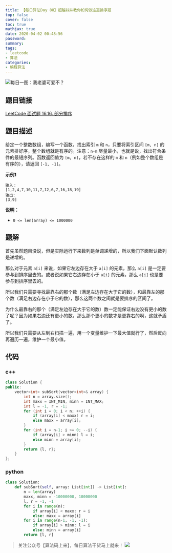 ```yaml
---
title: 【每日算法Day 88】超越妹妹教你如何做这道排序题
top: false
cover: false
toc: true
mathjax: true
date: 2020-04-02 00:48:56
password:
summary:
tags:
- leetcode
- 算法
categories:
- 编程算法
---
```


![每日一图：我老婆可爱不？](1.jpg)

## 题目链接
[LeetCode 面试题 16.16. 部分排序](https://leetcode-cn.com/problems/sub-sort-lcci/ "LeetCode 面试题 16.16. 部分排序")

## 题目描述
给定一个整数数组，编写一个函数，找出索引 `m` 和 `n`，只要将索引区间 `[m, n]` 的元素排好序，整个数组就是有序的。注意：`n-m` 尽量最小，也就是说，找出符合条件的最短序列。函数返回值为 `[m, n]`，若不存在这样的 `m` 和 `n`（例如整个数组是有序的），请返回 `[-1, -1]`。

**示例1**
```text
输入：
[1,2,4,7,10,11,7,12,6,7,16,18,19]
输出:
[3,9]
```

**说明：**
* `0 <= len(array) <= 1000000`

## 题解
首先虽然题目没说，但是实际运行下来数列是单调递增的，所以我们下面默认数列是递增的。

那么对于元素 `a[i]` 来说，如果它左边存在大于 `a[i]` 的元素，那么 `a[i]` 是一定要参与到排序里去的。或者说如果它右边存在小于 `a[i]` 的元素，那么 `a[i]` 也是要参与到排序里去的。

所以我们只需要寻找最靠右的那个数（满足左边存在大于它的数），和最靠左的那个数（满足右边存在小于它的数），那么这两个数之间就是要排序的区间了。

为什么最靠右的那个（满足左边存在大于它的数）数一定能保证右边没有更小的数了呢？因为如果右边还有更小的数，那么那个更小的数才是更靠右的啊，这就矛盾了。

所以我们只需要从左到右扫描一遍，用一个变量维护一下最大值就行了，然后反向再遍历一遍，维护一个最小值。

## 代码
### c++
```cpp
class Solution {
public:
    vector<int> subSort(vector<int>& array) {
        int n = array.size();
        int maxx = INT_MIN, minn = INT_MAX;
        int l = -1, r = -1;
        for (int i = 0; i < n; ++i) {
            if (array[i] < maxx) r = i;
            else maxx = array[i];
        }
        for (int i = n-1; i >= 0; --i) {
            if (array[i] > minn) l = i;
            else minn = array[i];
        }
        return {l, r};
    }
};
```

### python
```python
class Solution:
    def subSort(self, array: List[int]) -> List[int]:
        n = len(array)
        maxx, minn = -10000000, 10000000
        l, r = -1, -1
        for i in range(n):
            if array[i] < maxx: r = i
            else: maxx = array[i]
        for i in range(n-1, -1, -1):
            if array[i] > minn: l = i
            else: minn = array[i]
        return [l, r]
```

> 关注公众号【算法码上来】，每日算法干货马上就来！
![](/medias/contact.jpg)